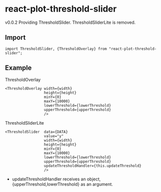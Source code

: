 # react-plot-threshold-slider

v0.0.2
Providing ThresholdSlider. ThresholdSliderLite is removed.

## Import
```
import ThresholdSlider, {ThresholdOverlay} from "react-plot-threshold-slider";
```

## Example

ThresholdOverlay

```
<ThresholdOverlay width={width}
                  height={height}
                  minY={0}
                  maxY={10000}
                  lowerThreshold={lowerThreshold}
                  upperThreshold={upperThreshold}
                  />
```

ThresholdSliderLite

```
<ThresholdSlider  data={DATA}
                  value="y"
                  width={width}
                  height={height}
                  minY={0}
                  maxY={10000}
                  lowerThreshold={lowerThreshold}
                  upperThreshold={upperThreshold}
                  updateThresholdHandler={this.updateThreshold}
                  />
```

* updateThresholdHandler receives an object, {upperThreshold,lowerThreshold} as an argument.
